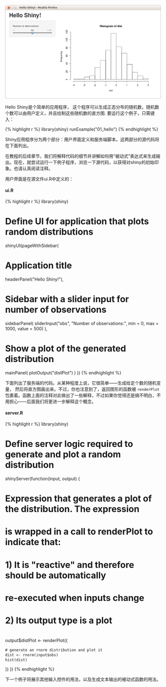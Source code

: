 
![Hello Shiny Screenshot](screenshots/hello-shiny.png)

Hello Shiny是个简单的应用程序， 这个程序可以生成正态分布的随机数，随机数个数可以由用户定义，并且绘制这些随机数的直方图. 要运行这个例子，只需键入： 

{% highlight r %}
library(shiny)
runExample("01_hello")
{% endhighlight %}

Shiny应用程序分为两个部分：用户界面定义和服务端脚本。这两部分的源代码将在下面列出。

在教程的后续章节，我们将解释代码的细节并讲解如何用“被动式”表达式来生成输出。现在，就尝试运行一下例子程序，浏览一下源代码，以获得对shiny的初始印象。也请认真阅读注释。

用户界面是在源文件ui.R中定义的：

#### ui.R


{% highlight r %}
library(shiny)

# Define UI for application that plots random distributions 
shinyUI(pageWithSidebar(

  # Application title
  headerPanel("Hello Shiny!"),

  # Sidebar with a slider input for number of observations
  sidebarPanel(
    sliderInput("obs", 
                "Number of observations:", 
                min = 0, 
                max = 1000, 
                value = 500)
  ),

  # Show a plot of the generated distribution
  mainPanel(
    plotOutput("distPlot")
  )
))
{% endhighlight %}

下面列出了服务端的代码。从某种程度上说，它很简单——生成给定个数的随机变量， 然后将直方图画出来。不过，你也注意到了，返回图形的函数被 `renderPlot`包裹着。函数上面的注释对此做出了一些解释，不过如果你觉得还是搞不明白，不用担心——后面我们将更进一步解释这个概念。

#### server.R

{% highlight r %}
library(shiny)

# Define server logic required to generate and plot a random distribution
shinyServer(function(input, output) {

  # Expression that generates a plot of the distribution. The expression
  # is wrapped in a call to renderPlot to indicate that:
  #
  #  1) It is "reactive" and therefore should be automatically 
  #     re-executed when inputs change
  #  2) Its output type is a plot 
  #
  output$distPlot <- renderPlot({

    # generate an rnorm distribution and plot it
    dist <- rnorm(input$obs)
    hist(dist)
  })
})
{% endhighlight %}

下一个例子将展示其他输入控件的用法，以及生成文本输出的被动式函数的用法。
